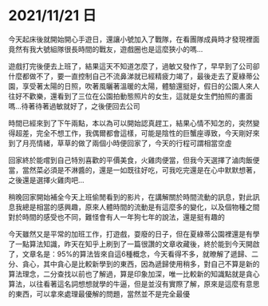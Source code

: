 # 2021/11/21 日

今天起床後就開始開心手遊日，還讓小號加入了戰隊，在看團隊成員時才發現裡面竟然有我大號組隊很長時間的戰友，遊戲圈也是這麼狹小的嗎...

遊戲打完後便去上班了，結果這天不知道怎麼了，過敏又發作了，早早到了公司卻什麼都做不了，要一直控制自己不流鼻涕就已經精疲力竭了，最後走去了夏綠蒂公園，享受著太陽的日照，吹著風曬著溫暖的太陽，體驗還挺好，假日的公園人來人往好不歡樂，還看到了三位在公園拍動態照片的女生，這就是女生們拍照的畫面嗎...待著待著過敏就好了，之後便回去公司

時間已經來到了下午兩點，本以為可以開始認真趕工，結果心情不知怎的，突然變得超差，完全不想工作，我偶爾都會這樣，可能是陰性的巨蟹座導致，今天剛好來到了月亮情緒，草草的做了兩個小時便回家了，今天的行程可謂相當空虛

回家終於能嚐到自己特別喜歡的平價美食，火雞肉便當，但我今天選擇了滷肉飯便當，當然菜必須是不淋醬的，還是一如既往好吃，可我吃完還是在心中默默想著，之後還是選擇火雞肉吧...

稍晚回家開始補全今天上班偷閒看到的影片，在講解關於時間流動的訊息，對此訊息我總是相當的感興趣，原來人體時間的流動是有這麼多的變化，以及個物種之間對於時間的感受也不同，難怪會有人一年狗七年的說法，還是挺有趣的

今天雖然又是平常的加班工作，打遊戲，耍廢的日子，但在夏綠蒂公園裡還是有學了一點算法知識，昨天在知乎上刷到了一篇很讚的文章收藏後，終於能到今天開啟了，文章名是：95%的算法皆來自這6種概念，今天看得不多，就暸解了遞歸、二分、貪心，其中貪心是比較新學到的東西，因為遞歸使用稍多，對自己不算是新的算法理念，二分查找以前也了解過，算是印象加深，唯一比較新的知識點就是貪心算法，以往看著這名詞想想就學的牛逼，但是並沒有實際了解，原來是這麼有意思的東西，可以拿來處理最優解的問題，當然並不是完全最優